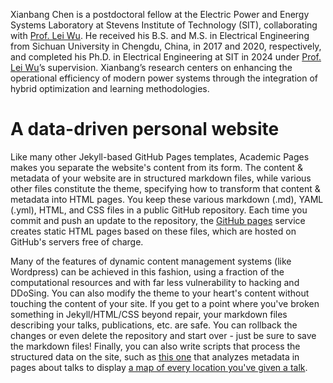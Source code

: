 Xianbang Chen is a postdoctoral fellow at the Electric Power and Energy Systems Laboratory at Stevens Institute of Technology (SIT), collaborating with [Prof. Lei Wu](https://sites.google.com/site/leiwupes/about-me). He received his B.S. and M.S. in Electrical Engineering from Sichuan University in Chengdu, China, in 2017 and 2020, respectively, and completed his Ph.D. in Electrical Engineering at SIT in 2024 under [Prof. Lei Wu](https://sites.google.com/site/leiwupes/about-me)’s supervision. Xianbang’s research centers on enhancing the operational efficiency of modern power systems through the integration of hybrid optimization and learning methodologies.

A data-driven personal website
======
Like many other Jekyll-based GitHub Pages templates, Academic Pages makes you separate the website's content from its form. The content & metadata of your website are in structured markdown files, while various other files constitute the theme, specifying how to transform that content & metadata into HTML pages. You keep these various markdown (.md), YAML (.yml), HTML, and CSS files in a public GitHub repository. Each time you commit and push an update to the repository, the [GitHub pages](https://pages.github.com/) service creates static HTML pages based on these files, which are hosted on GitHub's servers free of charge.

Many of the features of dynamic content management systems (like Wordpress) can be achieved in this fashion, using a fraction of the computational resources and with far less vulnerability to hacking and DDoSing. You can also modify the theme to your heart's content without touching the content of your site. If you get to a point where you've broken something in Jekyll/HTML/CSS beyond repair, your markdown files describing your talks, publications, etc. are safe. You can rollback the changes or even delete the repository and start over - just be sure to save the markdown files! Finally, you can also write scripts that process the structured data on the site, such as [this one](https://github.com/academicpages/academicpages.github.io/blob/master/talkmap.ipynb) that analyzes metadata in pages about talks to display [a map of every location you've given a talk](https://academicpages.github.io/talkmap.html).

